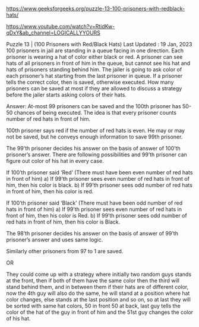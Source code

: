 https://www.geeksforgeeks.org/puzzle-13-100-prisoners-with-redblack-hats/


https://www.youtube.com/watch?v=RtidKw-qDxY&ab_channel=LOGICALLYYOURS

Puzzle 13 | (100 Prisoners with Red/Black Hats)
Last Updated : 19 Jan, 2023
100 prisoners in jail are standing in a queue facing in one direction. Each prisoner is wearing a hat of color either black or red. A prisoner can see hats of all prisoners in front of him in the queue, but cannot see his hat and hats of prisoners standing behind him. 
The jailer is going to ask color of each prisoner’s hat starting from the last prisoner in queue. If a prisoner tells the correct color, then is saved, otherwise executed. How many prisoners can be saved at most if they are allowed to discuss a strategy before the jailer starts asking colors of their hats. 

  
  
  
  

Answer: 
At-most 99 prisoners can be saved and the 100th prisoner has 50-50 chances of being executed. 
The idea is that every prisoner counts number of red hats in front of him. 

100th prisoner says red if the number of red hats is even. He may or may not be saved, but he conveys enough information to save 99th prisoner. 

The 99’th prisoner decides his answer on the basis of answer of 100’th prisoner’s answer. There are following possibilities and 99’th prisoner can figure out color of his hat in every case. 

If 100’th prisoner said ‘Red’ (There must have been even number of red hats in front of him) 
a) If 99’th prisoner sees even number of red hats in front of him, then his color is black. 
b) If 99’th prisoner sees odd number of red hats in front of him, then his color is red. 

If 100’th prisoner said ‘Black’ (There must have been odd number of red hats in front of him) 
a) If 99’th prisoner sees even number of red hats in front of him, then his color is Red. 
b) If 99’th prisoner sees odd number of red hats in front of him, then his color is Black. 

The 98’th prisoner decides his answer on the basis of answer of 99’th prisoner’s answer and uses same logic. 

Similarly other prisoners from 97 to 1 are saved. 

OR

They could come up with a strategy where initially two random guys stands at the front, then if both of them have the same color then the third will stand behind them, and in between them if their hats are of different color, now the 4th guy will also do the same, he will stand at a position where hat color changes, else stands at the last position and so on, so at last they will be sorted with same hat colors, 50 in front 50 at back, last guy tells the color of the hat of the guy in front of him and the 51st guy changes the color of his hat.
 

